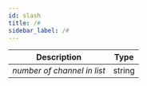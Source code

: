 ```yaml
---
id: slash
title: /#
sidebar_label: /#
---
```


|         Description         |  Type  |
| :-------------------------: | :----: |
| _number of channel in list_ | string |

